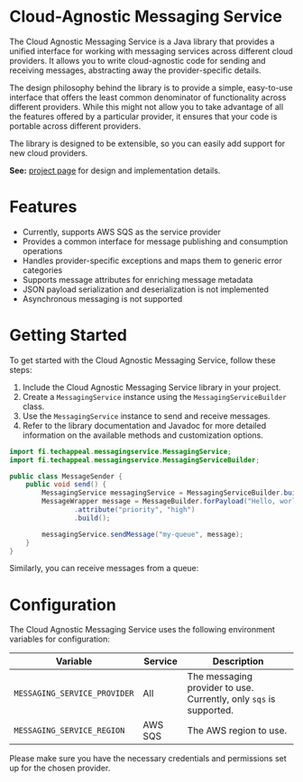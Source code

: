 # Cloud-Agnostic Messaging Service
The Cloud Agnostic Messaging Service is a Java library that provides a unified interface for 
working with messaging services across different cloud providers. It allows you to write 
cloud-agnostic code for sending  and receiving messages, abstracting away the provider-specific 
details.

The design philosophy behind the library is to provide a simple, easy-to-use interface that offers
the least common denominator of functionality across different providers. While this might not allow
you to take advantage of all the features offered by a particular provider, it ensures that your code
is portable across different providers.

The library is designed to be extensible, so you can easily add support for new cloud providers.

**See:** [project page](https://github.com/lampsa/messaging-service/wiki) for design and implementation details.

# Features
- Currently, supports AWS SQS as the service provider
- Provides a common interface for message publishing and consumption operations
- Handles provider-specific exceptions and maps them to generic error categories
- Supports message attributes for enriching message metadata
- JSON payload serialization and deserialization is not implemented
- Asynchronous messaging is not supported

# Getting Started
To get started with the Cloud Agnostic Messaging Service, follow these steps:

1. Include the Cloud Agnostic Messaging Service library in your project.
2. Create a `MessagingService` instance using the `MessagingServiceBuilder` class.
3. Use the `MessagingService` instance to send and receive messages.
4. Refer to the library documentation and Javadoc for more detailed information on the available methods and customization options.

```java
import fi.techappeal.messagingservice.MessagingService;
import fi.techappeal.messagingservice.MessagingServiceBuilder;

public class MessageSender {
    public void send() {
        MessagingService messagingService = MessagingServiceBuilder.builder().build();
        MessageWrapper message = MessageBuilder.forPayload("Hello, world!")
                .attribute("priority", "high")
                .build();

        messagingService.sendMessage("my-queue", message);
    }
}

```
Similarly, you can receive messages from a queue:

# Configuration
The Cloud Agnostic Messaging Service uses the following environment variables for configuration:

| Variable                     | Service | Description                                                        |
|------------------------------| --- |--------------------------------------------------------------------|
| `MESSAGING_SERVICE_PROVIDER` | All | The messaging provider to use. Currently, only `sqs` is supported. |
| `MESSAGING_SERVICE_REGION`   | AWS SQS | The AWS region to use. |

Please make sure you have the necessary credentials and permissions set up for the chosen provider.

